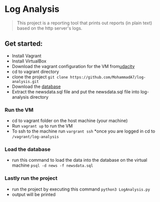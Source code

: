 # Log Analysis
>This project is a reporting tool that prints out reports (in plain text) based on the http server's logs.

## Get started:
* Install Vagrant
* Install VirtualBox
* Download the vagrant configuration for the VM from[udacity](https://github.com/udacity/fullstack-nanodegree-vm)
* cd to vagrant directory
* clone the project `git clone https://github.com/MohammadA7/log-analysis.git`
* Download the [database](https://d17h27t6h515a5.cloudfront.net/topher/2016/August/57b5f748_newsdata/newsdata.zip)
* Extract the newsdata.sql file and put the newsdata.sql file into log-analysis directory

### Run the VM
* cd to vagrant folder on the host machine (your machine)
* Run `vagrant up` to run the VM
* To ssh to the machine run `vargrant ssh`
*once you are logged in cd to `/vagrant/log-analysis`

### Load the database
* run this command to load the data into the database on the virtual machine `psql -d news -f newsdata.sql`

### Lastly run the project 
* run the project by executing this command `python3 LogAnalysis.py`
* output will be printed